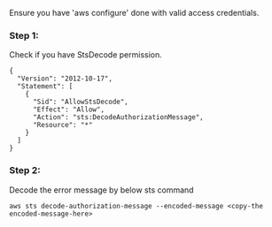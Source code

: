 

Ensure you have 'aws configure' done with valid access credentials.

### Step 1:
Check if you have StsDecode permission.

```
{
  "Version": "2012-10-17",
  "Statement": [
    {
      "Sid": "AllowStsDecode",
      "Effect": "Allow",
      "Action": "sts:DecodeAuthorizationMessage",
      "Resource": "*"
    }
  ]
}
```

### Step 2:
Decode the error message by below sts command

```
aws sts decode-authorization-message --encoded-message <copy-the encoded-message-here>
```

